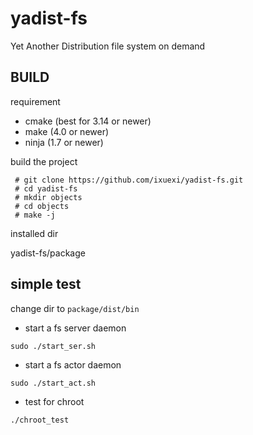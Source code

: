 # yadist-fs
Yet Another Distribution file system on demand

## BUILD

requirement

- cmake (best for 3.14 or newer)
- make (4.0 or newer)
- ninja (1.7 or newer)

build the project

```
 # git clone https://github.com/ixuexi/yadist-fs.git
 # cd yadist-fs
 # mkdir objects
 # cd objects
 # make -j
```

installed dir

yadist-fs/package


## simple test

change dir to `package/dist/bin`

- start a fs server daemon 

```
sudo ./start_ser.sh
```

- start a fs actor daemon

```
sudo ./start_act.sh
```

- test for chroot

```
./chroot_test
```
